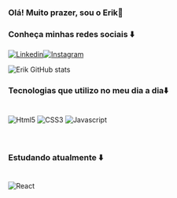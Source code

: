 ### Olá! Muito prazer, sou o Erik🤝

### Conheça minhas redes sociais ⬇️
[![Linkedin](https://img.shields.io/badge/LinkedIn-0077B5?style=for-the-badge&logo=linkedin&logoColor=white)](https://www.linkedin.com/in/erikhrodrigues/)[![Instagram](https://img.shields.io/badge/Instagram-E4405F?style=for-the-badge&logo=instagram&logoColor=white)](https://www.instagram.com/erik.henrique.r/)

![Erik GitHub stats](https://github-readme-stats.vercel.app/api?username=erikhrodrigues&show_icons=true&theme=tokyonight)

### Tecnologias que utilizo no meu dia a dia⬇️
<div style="display: inline_block"> <br>
    <img align="center" alt="Html5" src="https://img.shields.io/badge/HTML5-E34F26?style=for-the-badge&logo=html5&logoColor=white">
    <img align="center" alt="CSS3" src="https://img.shields.io/badge/CSS3-1572B6?style=for-the-badge&logo=css3&logoColor=white">
    <img align="center" alt="Javascript" src="https://img.shields.io/badge/JavaScript-F7DF1E?style=for-the-badge&logo=javascript&logoColor=black">
</div>

<br>
<br>

### Estudando atualmente ⬇️
<div style="display: inline_block"> <br>
    <img align="center" alt="React" src="https://img.shields.io/badge/React-20232A?style=for-the-badge&logo=react&logoColor=61DAFB">
</div>
